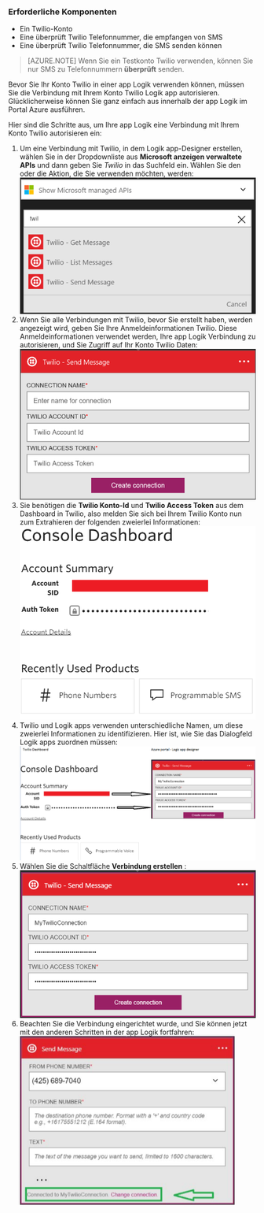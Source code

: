 ### <a name="prerequisites"></a>Erforderliche Komponenten
- Ein Twilio-Konto
- Eine überprüft Twilio Telefonnummer, die empfangen von SMS
- Eine überprüft Twilio Telefonnummer, die SMS senden können

>[AZURE.NOTE] Wenn Sie ein Testkonto Twilio verwenden, können Sie nur SMS zu Telefonnummern **überprüft** senden.  

Bevor Sie Ihr Konto Twilio in einer app Logik verwenden können, müssen Sie die Verbindung mit Ihrem Konto Twilio Logik app autorisieren. Glücklicherweise können Sie ganz einfach aus innerhalb der app Logik im Portal Azure ausführen. 

Hier sind die Schritte aus, um Ihre app Logik eine Verbindung mit Ihrem Konto Twilio autorisieren ein:

1. Um eine Verbindung mit Twilio, in dem Logik app-Designer erstellen, wählen Sie in der Dropdownliste aus **Microsoft anzeigen verwaltete APIs** und dann geben Sie *Twilio* in das Suchfeld ein. Wählen Sie den oder die Aktion, die Sie verwenden möchten, werden:  
  ![](./media/connectors-create-api-twilio/twilio-0.png)
2. Wenn Sie alle Verbindungen mit Twilio, bevor Sie erstellt haben, werden angezeigt wird, geben Sie Ihre Anmeldeinformationen Twilio. Diese Anmeldeinformationen verwendet werden, Ihre app Logik Verbindung zu autorisieren, und Sie Zugriff auf Ihr Konto Twilio Daten:  
  ![](./media/connectors-create-api-twilio/twilio-1.png)  
3. Sie benötigen die **Twilio Konto-Id** und **Twilio Access Token** aus dem Dashboard in Twilio, also melden Sie sich bei Ihrem Twilio Konto nun zum Extrahieren der folgenden zweierlei Informationen:  
  ![](./media/connectors-create-api-twilio/twilio-2.png)  
4. Twilio und Logik apps verwenden unterschiedliche Namen, um diese zweierlei Informationen zu identifizieren. Hier ist, wie Sie das Dialogfeld Logik apps zuordnen müssen:![](./media/connectors-create-api-twilio/twilio-3.png)  
5. Wählen Sie die Schaltfläche **Verbindung erstellen** :  
  ![](./media/connectors-create-api-twilio/twilio-4.png)
6. Beachten Sie die Verbindung eingerichtet wurde, und Sie können jetzt mit den anderen Schritten in der app Logik fortfahren:  
  ![](./media/connectors-create-api-twilio/twilio-5.png)